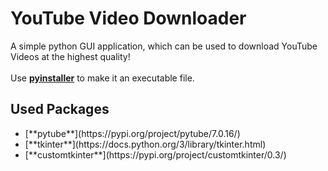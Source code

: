 # YouTube Video Downloader

A simple python GUI application, which can be used to download YouTube Videos at the highest quality!
<br>
<br>
Use [**pyinstaller**](https://pypi.org/project/pyinstaller/) to make it an executable file.

## Used Packages

<ul>
  <li> [**pytube**](https://pypi.org/project/pytube/7.0.16/) </li>
  <li> [**tkinter**](https://docs.python.org/3/library/tkinter.html) </li>
  <li> [**customtkinter**](https://pypi.org/project/customtkinter/0.3/) </li>
</ul>